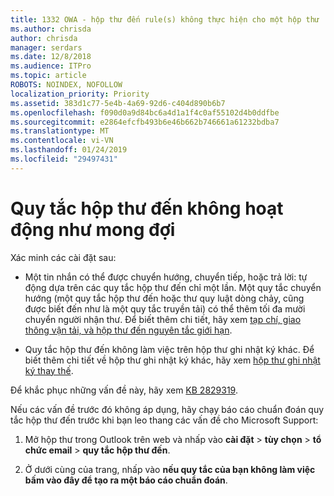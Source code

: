 ```yaml
---
title: 1332 OWA - hộp thư đến rule(s) không thực hiện cho một hộp thư
ms.author: chrisda
author: chrisda
manager: serdars
ms.date: 12/8/2018
ms.audience: ITPro
ms.topic: article
ROBOTS: NOINDEX, NOFOLLOW
localization_priority: Priority
ms.assetid: 383d1c77-5e4b-4a69-92d6-c404d890b6b7
ms.openlocfilehash: f090d0a9d84bc6a4d1a1f4c0af55102d4b0ddfbe
ms.sourcegitcommit: e2864efcfb493b6e46b662b746661a61232bdba7
ms.translationtype: MT
ms.contentlocale: vi-VN
ms.lasthandoff: 01/24/2019
ms.locfileid: "29497431"
---
```

# <a name="an-inbox-rule-doesnt-work-as-expected"></a>Quy tắc hộp thư đến không hoạt động như mong đợi

Xác minh các cài đặt sau:
  
- Một tin nhắn có thể được chuyển hướng, chuyển tiếp, hoặc trả lời: tự động dựa trên các quy tắc hộp thư đến chỉ một lần. Một quy tắc chuyển hướng (một quy tắc hộp thư đến hoặc thư quy luật dòng chảy, cũng được biết đến như là một quy tắc truyền tải) có thể thêm tối đa mười chuyển người nhận thư. Để biết thêm chi tiết, hãy xem [tạp chí, giao thông vận tải, và hộp thư đến nguyên tắc giới hạn](https://docs.microsoft.com/office365/servicedescriptions/exchange-online-service-description/exchange-online-limits).
    
- Quy tắc hộp thư đến không làm việc trên hộp thư ghi nhật ký khác. Để biết thêm chi tiết về hộp thư ghi nhật ký khác, hãy xem [hộp thư ghi nhật ký thay thế](https://docs.microsoft.com/Exchange/security-and-compliance/journaling/journaling#alternate-journaling-mailbox).
    
Để khắc phục những vấn đề này, hãy xem [KB 2829319](https://support.microsoft.com/kb/2829319).
  
Nếu các vấn đề trước đó không áp dụng, hãy chạy báo cáo chuẩn đoán quy tắc hộp thư đến trước khi bạn leo thang các vấn đề cho Microsoft Support:
  
1. Mở hộp thư trong Outlook trên web và nhấp vào **cài đặt** \> **tùy chọn** \> **tổ chức email** \> **quy tắc hộp thư đến**.
    
2. Ở dưới cùng của trang, nhấp vào **nếu quy tắc của bạn không làm việc bấm vào đây để tạo ra một báo cáo chuẩn đoán**.
    

